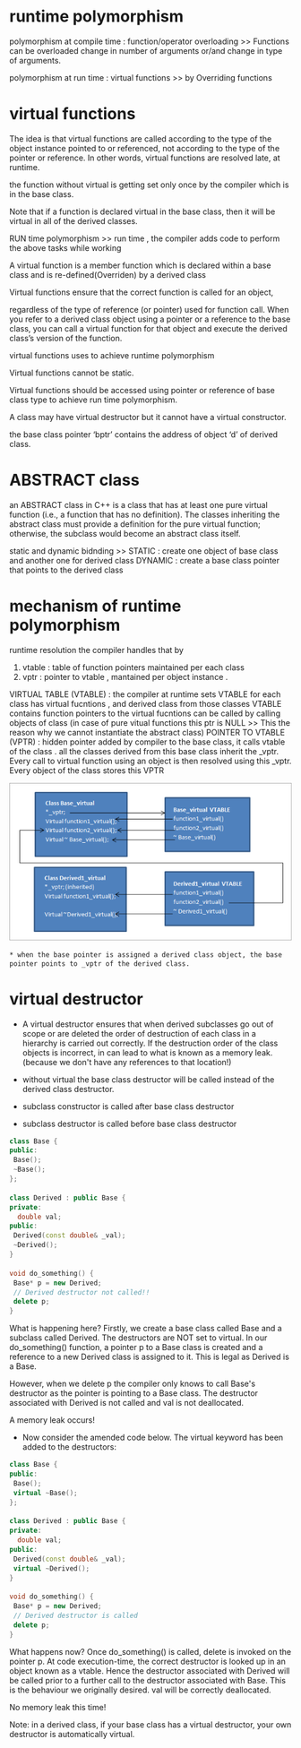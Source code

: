 <h1> runtime polymorphism </h1>

polymorphism at compile time : function/operator overloading >> Functions can be overloaded
change in number of arguments or/and change in type of arguments.

polymorphism at run time : virtual functions >> by Overriding functions

<h1> virtual functions </h1>

The idea is that virtual functions are called according to the type of the object
instance pointed to or referenced, not according to the type of the pointer or reference.
In other words, virtual functions are resolved late, at runtime.

the function without virtual is getting set only once by the compiler which is in the base class.

Note that if a function is declared virtual in the base class, then it will be virtual in all of the derived classes.

RUN time polymorphism >> run time , the compiler adds code to perform the above tasks while working

A virtual function is a member function which is declared within a base class and is re-defined(Overriden) by a derived class

Virtual functions ensure that the correct function is called for an object,

regardless of the type of reference (or pointer) used for function call.
When you refer to a derived class object using a pointer or a reference to the base class,
you can call a virtual function for that object and execute the derived class’s version of the function.

virtual functions uses to achieve runtime polymorphism

Virtual functions cannot be static.

Virtual functions should be accessed using pointer or reference of base class type to achieve run time polymorphism.

A class may have virtual destructor but it cannot have a virtual constructor.

the base class pointer ‘bptr’ contains the address of object ‘d’ of derived class.

<h1> ABSTRACT class </h1>

an ABSTRACT class in C++ is a class that has at least one pure virtual function (i.e.,
a function that has no definition). The classes inheriting the abstract class must provide a
definition for the pure virtual function; otherwise, the subclass would become an abstract class itself.

static and dynamic bidnding >> STATIC : create one object of base class and another one for derived class
DYNAMIC : create a base class pointer that points to the derived class

<h1> mechanism of runtime polymorphism </h1>

runtime resolution
the compiler handles that by

1.  vtable : table of function pointers maintained per each class
2.  vptr : pointer to vtable , mantained per object instance .

VIRTUAL TABLE (VTABLE) : the compiler at runtime sets VTABLE for each class has virtual fucntions , and derived class from those classes
VTABLE contains function pointers to the virtual fucntions can be called by calling objects of class
(in case of pure vitual functions this ptr is NULL >> This the reason why we cannot instantiate the abstract class)
POINTER TO VTABLE (VPTR) : hidden pointer added by compiler to the base class, it calls vtable of the class .
all the classes derived from this base class inherit the \_vptr.
Every call to virtual function using an object is then resolved using this \_vptr.
Every object of the class stores this VPTR

<img src="./virtual-functions.png" />

    * when the base pointer is assigned a derived class object, the base pointer points to _vptr of the derived class.

<h1> virtual destructor </h1>

* A virtual destructor ensures that when derived subclasses go out of scope or are deleted
  the order of destruction of each class in a hierarchy is carried out correctly.
  If the destruction order of the class objects is incorrect, in can lead to what is known as a memory leak.
  (because we don't have any references to that location!)
* without virtual the base class destructor will be called instead of the derived class destructor.

* subclass constructor is called after base class destructor
* subclass destructor is called before base class destructor

```c++
class Base {
public:
 Base();
 ~Base();
};

class Derived : public Base {
private:
  double val;
public:
 Derived(const double& _val);
 ~Derived();
}

void do_something() {
 Base* p = new Derived;
 // Derived destructor not called!!
 delete p;
}
```

What is happening here? Firstly, we create a base class called Base and a subclass called Derived. The destructors are NOT set to virtual. In our do_something() function, a pointer p to a Base class is created and a reference to a new Derived class is assigned to it. This is legal as Derived is a Base.

However, when we delete p the compiler only knows to call Base's destructor as the pointer is pointing to a Base class. The destructor associated with Derived is not called and val is not deallocated.

A memory leak occurs!


* Now consider the amended code below. The virtual keyword has been added to the destructors:
```c++
class Base {
public:
 Base();
 virtual ~Base();
};

class Derived : public Base {
private:
  double val;
public:
 Derived(const double& _val);
 virtual ~Derived();
}

void do_something() {
 Base* p = new Derived;
 // Derived destructor is called
 delete p;  
}
```
What happens now? Once do_something() is called, delete is invoked on the pointer p. At code execution-time, the correct destructor is looked up in an object known as a vtable. Hence the destructor associated with Derived will be called prior to a further call to the destructor associated with Base. This is the behaviour we originally desired. val will be correctly deallocated.

No memory leak this time!


Note: in a derived class, if your base class has a virtual destructor, your own destructor is automatically virtual.